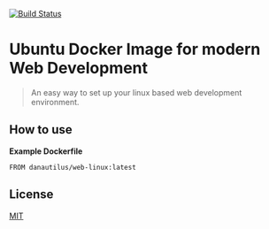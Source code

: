 [![Build Status](https://dockerbuildbadges.quelltext.eu/status.svg?organization=danautilus&repository=web-linux)](https://hub.docker.com/r/danautilus/web-linux/builds/)  



# Ubuntu Docker Image for modern Web Development

> An easy way to set up your linux based web development environment.

## How to use

**Example Dockerfile**
```
FROM danautilus/web-linux:latest
```

## License
[MIT](/LICENSE)